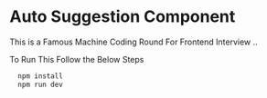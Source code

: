 # Auto Suggestion Component

This is a Famous Machine Coding Round For Frontend Interview ..

To Run This Follow the Below Steps


```bash
  npm install 
  npm run dev
```


